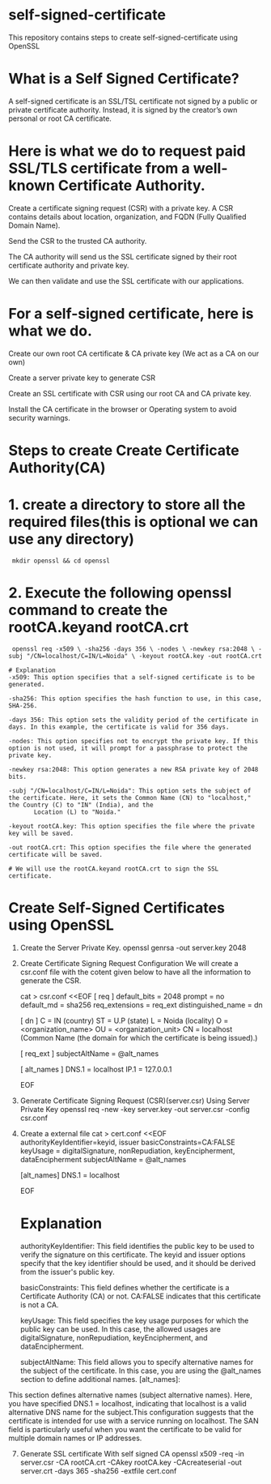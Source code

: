 # self-signed-certificate
This repository contains steps to create self-signed-certificate using OpenSSL

# What is a Self Signed Certificate?
A self-signed certificate is an SSL/TSL certificate not signed by a public or private certificate authority. Instead, 
it is signed by the creator’s own personal or root CA certificate.

# Here is what we do to request paid SSL/TLS certificate from a well-known Certificate Authority.
  Create a certificate signing request (CSR) with a private key. A CSR contains details about location, organization, and FQDN (Fully Qualified Domain Name).

  Send the CSR to the trusted CA authority.

  The CA authority will send us the SSL certificate signed by their root certificate authority and private key.

  We can then validate and use the SSL certificate with our applications.

# For a self-signed certificate, here is what we do.
  Create our own root CA certificate & CA private key (We act as a CA on our own)
  
  Create a server private key to generate CSR
  
  Create an SSL certificate with CSR using our root CA and CA private key.
  
  Install the CA certificate in the browser or Operating system to avoid security warnings.

  # Steps to create Create Certificate Authority(CA)
  # 1. create a directory to store all the required files(this is optional we can use any directory)
     mkdir openssl && cd openssl
  # 2. Execute the following openssl command to create the rootCA.keyand rootCA.crt
     openssl req -x509 \ -sha256 -days 356 \ -nodes \ -newkey rsa:2048 \ -subj "/CN=localhost/C=IN/L=Noida" \ -keyout rootCA.key -out rootCA.crt
     
    # Explanation
    -x509: This option specifies that a self-signed certificate is to be generated.

    -sha256: This option specifies the hash function to use, in this case, SHA-256.

    -days 356: This option sets the validity period of the certificate in days. In this example, the certificate is valid for 356 days.

    -nodes: This option specifies not to encrypt the private key. If this option is not used, it will prompt for a passphrase to protect the private key.

    -newkey rsa:2048: This option generates a new RSA private key of 2048 bits.

    -subj "/CN=localhost/C=IN/L=Noida": This option sets the subject of the certificate. Here, it sets the Common Name (CN) to "localhost," the Country (C) to "IN" (India), and the       
           Location (L) to "Noida."

    -keyout rootCA.key: This option specifies the file where the private key will be saved.

    -out rootCA.crt: This option specifies the file where the generated certificate will be saved.

    # We will use the rootCA.keyand rootCA.crt to sign the SSL certificate.

  # Create Self-Signed Certificates using OpenSSL
  1. Create the Server Private Key.
     openssl genrsa -out server.key 2048
    
  2. Create Certificate Signing Request Configuration
     We will create a csr.conf file with the cotent given below to have all the information to generate the CSR.
     
     cat > csr.conf <<EOF 
     [ req ] 
      default_bits = 2048 
      prompt = no 
      default_md = sha256 
      req_extensions = req_ext 
      distinguished_name = dn 

      [ dn ] 
      C = IN (country)
      ST = U.P (state)
      L = Noida (locality)
      O = <organization_name> 
      OU = <organization_unit> 
      CN = localhost (Common Name (the domain for which the certificate is being issued).)

      [ req_ext ] 
      subjectAltName = @alt_names 

      [ alt_names ] 
      DNS.1 = localhost
      IP.1 = 127.0.0.1

      EOF

  4. Generate Certificate Signing Request (CSR)(server.csr) Using Server Private Key
        openssl req -new -key server.key -out server.csr -config csr.conf
  
  5. Create a external file
      cat > cert.conf <<EOF
      authorityKeyIdentifier=keyid, issuer 
      basicConstraints=CA:FALSE 
      keyUsage = digitalSignature, nonRepudiation, keyEncipherment, dataEncipherment 
      subjectAltName = @alt_names 

      [alt_names] 
      DNS.1 = localhost 

      EOF

     # Explanation

     authorityKeyIdentifier:
     This field identifies the public key to be used to verify the signature on this certificate. The keyid and issuer options specify that the key identifier          should be used,         and it should be derived from the issuer's public key.

     basicConstraints:
     This field defines whether the certificate is a Certificate Authority (CA) or not. CA:FALSE indicates that this certificate is not a CA.

     keyUsage:
     This field specifies the key usage purposes for which the public key can be used. In this case, the allowed usages are digitalSignature, nonRepudiation, keyEncipherment, and              dataEncipherment.

     subjectAltName:
     This field allows you to specify alternative names for the subject of the certificate. In this case, you are using the @alt_names section to define additional names.
     [alt_names]:

  This section defines alternative names (subject alternative names). Here, you have specified DNS.1 = localhost, indicating that localhost is a valid alternative DNS name for the          subject.This configuration suggests that the certificate is intended for use with a service running on localhost. The SAN field is particularly useful when you want the certificate to    be valid for multiple domain names or IP addresses.



7. Generate SSL certificate With self signed CA
   openssl x509 -req -in server.csr -CA rootCA.crt -CAkey rootCA.key -CAcreateserial -out server.crt -days 365 -sha256 -extfile cert.conf
   



